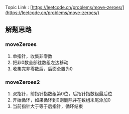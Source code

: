 Topic Link :  [https://leetcode.cn/problems/move-zeroes/](https://leetcode.cn/problems/move-zeroes/)

## 解题思路 

### moveZeroes

1. 单指针，收集非零数
2. 把非0数全部往数组左边移动
3. 收集完非零数后，后面全置为0
   

### moveZeroes2

1. 双指针，前指针指数组第0位，后指针指数组最后位
2. 开始循环，如果循环到0则删除并在数组末尾添加0
3. 当前指针大于等于后指针，循环结束